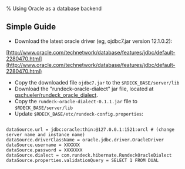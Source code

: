 % Using Oracle as a database backend

<!---
Original
http://support.rundeck.com/customer/en/portal/articles/2415681-oracle-setup)
--->

## Simple Guide

* Download the latest oracle driver (eg, ojdbc7.jar version 12.1.0.2): 

[http://www.oracle.com/technetwork/database/features/jdbc/default-2280470.html](http://www.oracle.com/technetwork/database/features/jdbc/default-2280470.html)

* Copy the downloaded file `ojdbc7.jar` to the `$RDECK_BASE/server/lib`
* Download the "rundeck-oracle-dialect" jar file, located at [gschueler/rundeck_oracle_dialect](https://github.com/gschueler/rundeck_oracle_dialect/releases).
* Copy the `rundeck-oracle-dialect-0.1.1.jar` file to `$RDECK_BASE/server/lib`
* Update `$RDECK_BASE/etc/rundeck-config.properties`:

```

dataSource.url = jdbc:oracle:thin:@127.0.0.1:1521:orcl # (change server name and instance name)
dataSource.driverClassName = oracle.jdbc.driver.OracleDriver
dataSource.username = XXXXXX
dataSource.password = XXXXXXX
dataSource.dialect = com.rundeck.hibernate.RundeckOracleDialect
dataSource.properties.validationQuery = SELECT 1 FROM DUAL
```
